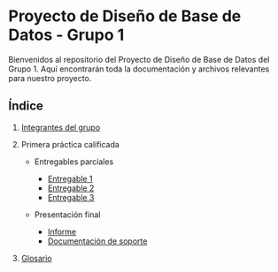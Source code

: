 # Proyecto de Diseño de Base de Datos - Grupo 1

Bienvenidos al repositorio del Proyecto de Diseño de Base de Datos del Grupo 1. Aquí encontrarán toda la documentación y archivos relevantes para nuestro proyecto.

## Índice

1. [Integrantes del grupo](01.%20integrantes/integrantes.md)

2. Primera práctica calificada
   * Entregables parciales
      * [Entregable 1](02.%20pc1/entregables%20parciales/entregable%201/entregable%201.md)
      * [Entregable 2](02.%20pc1/entregables%20parciales/entregable%202/entregable%202.md)
      * [Entregable 3](02.%20pc1/entregables%20parciales/entregable%203/entregable%203.md)

   * Presentación final
      * [Informe](02.%20pc1/informe/informe.md)
      * [Documentación de soporte](https://drive.google.com/drive/folders/1tnv4Kpnk2LkaWO62ETXYgzs6sObJmlSZ?usp=sharing)

3. [Glosario](04.%20glosario/glosario.md)
